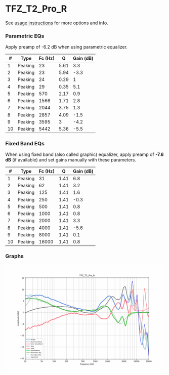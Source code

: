 # TFZ_T2_Pro_R
See [usage instructions](https://github.com/jaakkopasanen/AutoEq#usage) for more options and info.

### Parametric EQs
Apply preamp of -6.2 dB when using parametric equalizer.

|   # | Type    |   Fc (Hz) |    Q |   Gain (dB) |
|-----|---------|-----------|------|-------------|
|   1 | Peaking |        23 | 5.61 |         3.3 |
|   2 | Peaking |        23 | 5.94 |        -3.3 |
|   3 | Peaking |        24 | 0.29 |         1   |
|   4 | Peaking |        29 | 0.35 |         5.1 |
|   5 | Peaking |       570 | 2.17 |         0.9 |
|   6 | Peaking |      1566 | 1.71 |         2.8 |
|   7 | Peaking |      2044 | 3.75 |         1.3 |
|   8 | Peaking |      2857 | 4.09 |        -1.5 |
|   9 | Peaking |      3595 | 3    |        -4.2 |
|  10 | Peaking |      5442 | 5.36 |        -5.5 |

### Fixed Band EQs
When using fixed band (also called graphic) equalizer, apply preamp of **-7.6 dB** (if available) and set gains manually with these parameters.

|   # | Type    |   Fc (Hz) |    Q |   Gain (dB) |
|-----|---------|-----------|------|-------------|
|   1 | Peaking |        31 | 1.41 |         6.8 |
|   2 | Peaking |        62 | 1.41 |         3.2 |
|   3 | Peaking |       125 | 1.41 |         1.6 |
|   4 | Peaking |       250 | 1.41 |        -0.3 |
|   5 | Peaking |       500 | 1.41 |         0.8 |
|   6 | Peaking |      1000 | 1.41 |         0.8 |
|   7 | Peaking |      2000 | 1.41 |         3.3 |
|   8 | Peaking |      4000 | 1.41 |        -5.6 |
|   9 | Peaking |      8000 | 1.41 |         0.1 |
|  10 | Peaking |     16000 | 1.41 |         0.8 |

### Graphs
![](./TFZ_T2_Pro_R.png)
